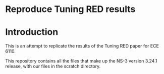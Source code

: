 # Reproduce Tuning RED results

# Introduction
This is an attempt to replicate the results of the Tuning RED paper for ECE 6110.

This repository contains all the files that make up the NS-3 version 3.24.1 release, with our files in the scratch directory.

